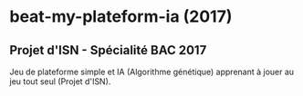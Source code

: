 # beat-my-plateform-ia (2017)
## Projet d'ISN - Spécialité BAC 2017
Jeu de plateforme simple et IA (Algorithme génétique) apprenant à jouer au jeu tout seul (Projet d'ISN).
